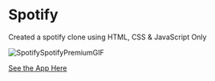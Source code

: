 # Spotify
Created a spotify clone using HTML, CSS &amp; JavaScript Only

![SpotifySpotifyPremiumGIF](https://user-images.githubusercontent.com/103645516/227699721-1b13fc27-5b48-45c6-93a3-eadd3d021248.gif)

[See the App Here](https://magical-choux-303719.netlify.app)
